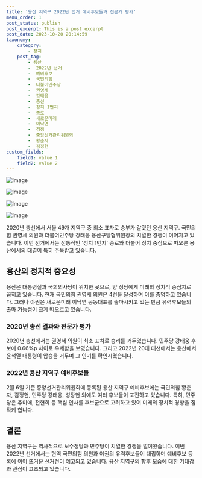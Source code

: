 ```yaml
---
title: '용산 지역구 2022년 선거 예비후보들과 전문가 평가'
menu_order: 1
post_status: publish
post_excerpt: This is a post excerpt
post_date: 2023-10-20 20:14:59
taxonomy:
    category:
        - 정치
    post_tag:
        - 용산
        -  2022년 선거
        -  예비후보
        -  국민의힘
        -  더불어민주당
        -  권영세
        -  강태웅
        -  총선
        -  정치 1번지
        -  종로
        -  새로운미래
        -  이낙연
        -  경쟁
        -  중앙선거관리위원회
        -  황춘자
        -  김정현
custom_fields:
    field1: value 1
    field2: value 2
---
```


![Image](https://imgnews.pstatic.net/image/037/2024/02/07/0000033810_001_20240207090211702.jpg?type=w647)

![Image](https://imgnews.pstatic.net/image/037/2024/02/07/0000033810_002_20240207090211772.jpg?type=w647)

![Image](https://imgnews.pstatic.net/image/037/2024/02/07/0000033810_003_20240207090211860.jpg?type=w647)

![Image](https://imgnews.pstatic.net/image/037/2024/02/07/0000033810_004_20240207090211923.jpg?type=w647)


2020년 총선에서 서울 49개 지역구 중 최소 표차로 승부가 갈렸던 용산 지역구. 국민의힘 권영세 의원과 더불어민주당 강태웅 용산구당협위원장의 치열한 경쟁이 이어지고 있습니다. 이번 선거에서는 전통적인 '정치 1번지' 종로와 더불어 정치 중심으로 떠오른 용산에서의 대결이 특히 주목받고 있습니다.

## 용산의 정치적 중요성
용산은 대통령실과 국회의사당이 위치한 곳으로, 양 정당에게 미래의 정치적 중심지로 꼽히고 있습니다. 현재 국민의힘 권영세 의원은 4선을 달성하며 이를 증명하고 있습니다. 그러나 야권은 새로운미래 이낙연 공동대표를 출마시키고 있는 만큼 유력후보들의 출마 가능성이 크게 떠오르고 있습니다.

### 2020년 총선 결과와 전문가 평가
2020년 총선에서는 권영세 의원이 최소 표차로 승리를 거두었습니다. 민주당 강태웅 후보에 0.66%p 차이로 우세함을 보였습니다. 그리고 2022년 20대 대선에서는 용산에서 윤석열 대통령이 압승을 거두며 그 인기를 확인시켰습니다.

### 2022년 용산 지역구 예비후보들
2월 6일 기준 중앙선거관리위원회에 등록된 용산 지역구 예비후보에는 국민의힘 황춘자, 김정현, 민주당 강태웅, 성장현 외에도 여러 후보들이 포진하고 있습니다. 특히, 민주당은 추미애, 전현희 등 핵심 인사를 후보군으로 고려하고 있어 미래의 정치적 경향을 짐작케 합니다.

## 결론
용산 지역구는 역사적으로 보수정당과 민주당이 치열한 경쟁을 벌여왔습니다. 이번 2022년 선거에서는 현역 국민의힘 의원과 야권의 유력후보들이 대립하며 예비후보 등록에 이어 뜨거운 선거전이 예고되고 있습니다. 용산 지역구의 향후 모습에 대한 기대감과 관심이 고조되고 있습니다.
